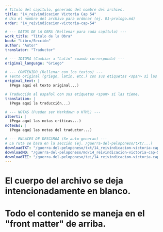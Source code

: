 ```yaml
---
# Título del capítulo, generado del nombre del archivo.
title: "14_reivindicacion Victoria Cap 54"
# Usa el nombre del archivo para ordenar (ej. 01-prologo.md)
order: "14_reivindicacion-victoria-cap-54"

# --- DATOS DE LA OBRA (Rellenar para cada capítulo) ---
work_title: "Título de la Obra"
book: "Libro/Sección"
author: "Autor"
translator: "Traductor"

# --- IDIOMA (Cambiar a "Latín" cuando corresponda) ---
original_language: "Griego"

# --- CONTENIDO (Rellenar con los textos) ---
# Texto original (griego, latín, etc.) con sus etiquetas <span> si las tiene.
original_text: |
  (Pega aquí el texto original...)

# Traducción al español con sus etiquetas <span> si las tiene.
translation: |
  (Pega aquí la traducción...)

# --- NOTAS (Pueden ser Markdown o HTML) ---
alberti: |
  (Pega aquí las notas críticas...)
notesEs: |
  (Pega aquí las notas del traductor...)

# --- ENLACES DE DESCARGA (Se auto-generan) ---
# La ruta se basa en la sección (ej. /guerra-del-peloponeso/txt/...)
downloadTXT: "/guerra-del-peloponeso/txt/14_reivindicacion-victoria-cap-54.txt"
downloadMD: "/guerra-del-peloponeso/md/14_reivindicacion-victoria-cap-54.md"
downloadTEI: "/guerra-del-peloponeso/tei/14_reivindicacion-victoria-cap-54.xml"
---
```

# El cuerpo del archivo se deja intencionadamente en blanco.
# Todo el contenido se maneja en el "front matter" de arriba.